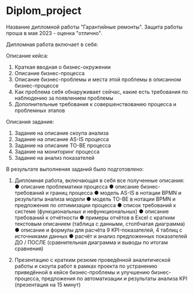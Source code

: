 # Diplom_project
Название дипломной работы "Гарантийные ремонты".
Защита работы проша в мае 2023 - оценка "отлично". 

Дипломная работа включает в себя:

Описание кейса:
1. Краткая вводная о бизнес-окружении
2. Описание бизнес-процесса
3. Описание бизнес-проблемы и места этой проблемы в описанном бизнес-процессе
4. Как проблема себя обнаруживает сейчас, какие есть требования по наблюдению за появлением проблемы
5. Дополнительные требования к совершенствованию процесса и
проблемных этапов

Описания задания:
1. Задание на описание скоупа анализа
2. Задание на описание AS-IS процесса
3. Задание на описание TO-BE процесса
4. Задание на мониторинг процесса
5. Задание на анализ показателей

В результате выполнения заданий было подготовлено:
1) Дипломная работа, включающая в себя все полученные описания:
● описание проблематики процесса
● описание бизнес-требований и границ процесса
● модель AS-IS в нотации BPMN и результаты анализа модели
● модель TO-BE в нотации BPMN и предложения по оптимизации процесса
● список требований к системе (функциональных и нефункциональных)
● описание требований к отчётности
● примеры отчётов в Excel с кратким текстовым описанием (таблица с данными, столбчатая диаграмма)
● описание и формулы для расчёта 9 KPI-показателей, 4 таблиц с источниками данных
● расчёт и анализ предложенных показателей ДО / ПОСЛЕ (сравнительная диаграмма и выводы по итогам сравнения)

2) Презентацию с кратким резюме проведённой аналитической работы и скоупа работ в
рамках проекта по устранению приведённой в кейсе бизнес-проблемы и улучшению
бизнес-процесса, предложения по автоматизации и результаты анализа KPI (презентация на 15 минут)
